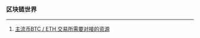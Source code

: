 ### 区块链世界
-----
1. [主流币BTC / ETH 交易所需要对接的资源](https://github.com/qq29oo/cryptocurrency/wiki/%E4%B8%BB%E6%B5%81%E5%B8%81%E7%A7%8D%E4%BA%A4%E6%98%93%E6%89%80%E5%AF%B9%E6%8E%A5%E8%B5%84%E6%BA%90%E6%B1%87%E6%80%BB)
